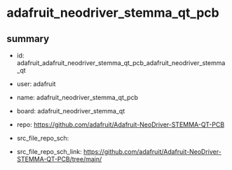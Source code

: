 # adafruit_neodriver_stemma_qt_pcb
 
## summary 
* id: adafruit_adafruit_neodriver_stemma_qt_pcb_adafruit_neodriver_stemma_qt
* user: adafruit
* name: adafruit_neodriver_stemma_qt_pcb
* board: adafruit_neodriver_stemma_qt
* repo: https://github.com/adafruit/Adafruit-NeoDriver-STEMMA-QT-PCB



* src_file_repo_sch: 
* src_file_repo_sch_link: https://github.com/adafruit/Adafruit-NeoDriver-STEMMA-QT-PCB/tree/main/






